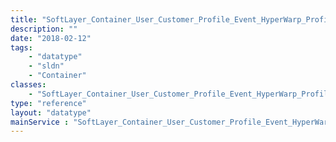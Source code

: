```yaml
---
title: "SoftLayer_Container_User_Customer_Profile_Event_HyperWarp_ProfileChange_Context"
description: ""
date: "2018-02-12"
tags:
    - "datatype"
    - "sldn"
    - "Container"
classes:
    - "SoftLayer_Container_User_Customer_Profile_Event_HyperWarp_ProfileChange_Context"
type: "reference"
layout: "datatype"
mainService : "SoftLayer_Container_User_Customer_Profile_Event_HyperWarp_ProfileChange_Context"
---
```

